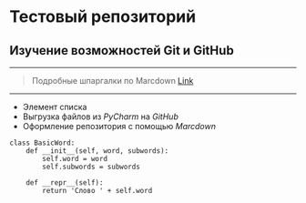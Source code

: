 # Тестовый репозиторий
## Изучение возможностей Git и GitHub
***
> Подробные шпаргалки по Marcdown [Link]([http://a.com](https://commonmark.org/help/))
***
* Элемент списка
* Выгрузка файлов из _PyCharm_ на _GitHub_
* Оформление репозитория с помощью _Marcdown_ 
```
class BasicWord:
    def __init__(self, word, subwords):
        self.word = word
        self.subwords = subwords

    def __repr__(self):
        return 'Слово ' + self.word
```
